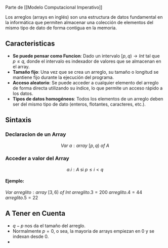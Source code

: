 Parte de [[Modelo Computacional Imperativo]]

Los arreglos (arrays en inglés) son una estructura de datos fundamental en la informática que permiten almacenar una colección de elementos del mismo tipo de dato de forma contigua en la memoria.

## Caracteristicas
- **Se puede pensar como Funcion**: Dado un intervalo $[p,q) → Int$  tal que $p ≤ q$, donde el intervalo es indexador de valores que se almacenan en el array.
- **Tamaño fijo**: Una vez que se crea un arreglo, su tamaño o longitud se mantiene fijo durante la ejecución del programa.
- **Acceso aleatorio**: Se puede acceder a cualquier elemento del arreglo de forma directa utilizando su índice, lo que permite un acceso rápido a los datos.
- **Tipos de datos homogéneos**: Todos los elementos de un arreglo deben ser del mismo tipo de dato (enteros, flotantes, caracteres, etc.).

## Sintaxis
### Declaracion de un Array
$$ Var\ a: array\ [p,q)\ of\ A $$
### Acceder a valor del Array
$$a.i : A\ \text{si}\ p≤ i < q $$
#### Ejemplo:
 $Var\ arreglito : array\ [3,6)\ of\ Int$
$arreglito.3 = 200$
$arreglito.4 = 44$
$arreglito.5 = 22$

## A Tener en Cuenta
- $q - p$ nos da el tamaño del arreglo.
- Normalmente $p = 0$, o sea, la mayoria de arrays empiezan en $0$ y se indexan desde $0$.
- ­
